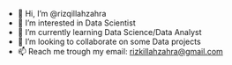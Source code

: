 - 👋 Hi, I’m @rizqillahzahra
- 👀 I’m interested in Data Scientist
- 🌱 I’m currently learning Data Science/Data Analyst
- 💞️ I’m looking to collaborate on some Data projects
- 📫 Reach me trough my email: rizkillahzahra@gmail.com

<!---
rizqillahzahra/rizqillahzahra is a ✨ special ✨ repository because its `README.md` (this file) appears on your GitHub profile.
You can click the Preview link to take a look at your changes.
--->
